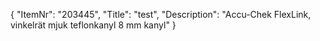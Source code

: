 {
  "ItemNr": "203445",
  "Title": "test",
  "Description": "Accu-Chek FlexLink, vinkelrät mjuk teflonkanyl 8 mm kanyl"
}